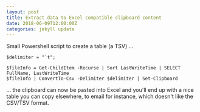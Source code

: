 ```yaml
---
layout: post
title: Extract data to Excel compatible clipboard content
date: 2018-06-09T12:00:00Z
categories: jekyll update
---
```


Small Powershell script to create a table (a TSV) ...

```
$delimiter = "`t"; 

$fileInfo = Get-ChildItem -Recurse | Sort LastWriteTime | SELECT FullName, LastWriteTime 
$fileInfo | ConvertTo-Csv -Delimiter $delimiter | Set-Clipboard
```

... the clipboard can now be pasted into Excel and you'll end up with a nice table you can copy elsewhere, to email for instance, which doesn't like the CSV/TSV format.